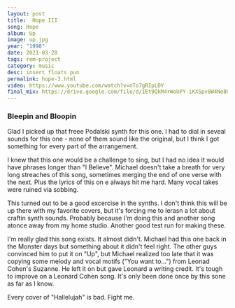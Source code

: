 ```yaml
---
layout: post
title:  Hope III
song: Hope
album: Up
image: up.jpg
year: "1998"
date: 2021-03-28
tags: rem-project
category: music
desc: insert floats pun
permalink: hope-3.html
video: https://www.youtube.com/watch?v=nTo7gRIpLDY
final_mix: https://drive.google.com/file/d/1Et9QkM4rWoUPY-iKXSpv8W4Ne8U_J8OE/view?usp=sharing
---
```


### Bleepin and Bloopin
Glad I picked up that freee Podalski synth for this one. I had to dial in seveal sounds for this one - none of them sound like the original, but I think I got something for every part of the arrangement.

I knew that this one would be a challenge to sing, but I had no idea it would have phrases longer than "I Believe". Michael doesn't take a breath for very long streaches of this song, sometimes merging the end of one verse with the next. Plus the lyrics of this on e always hit me hard. Many vocal takes were ruined via sobbing.

This turned out to be a good excercise in the synths. I don't think this will be up there with my favorite covers, but it's forcing me to lerasn a lot about craftin synth sounds. Probably because I'm doing this and another song atonce away from my home studio. Another good test run for making these.

I'm really glad this song exists. It almost didn't. Michael had this one back in the Monster days but something about it didn't feel right. The other guys convinced him to put it on "Up", but Michael realized too late that it was copying some melody and vocal motifs ("You want to...") from Leonad Cohen's Suzanne. He left it on but gave Leonard a writing credit. It's tough to improve on a Leonard Cohen song. It's only been done once by this sone as far as I know.

Every cover of "Hallelujah" is bad. Fight me.